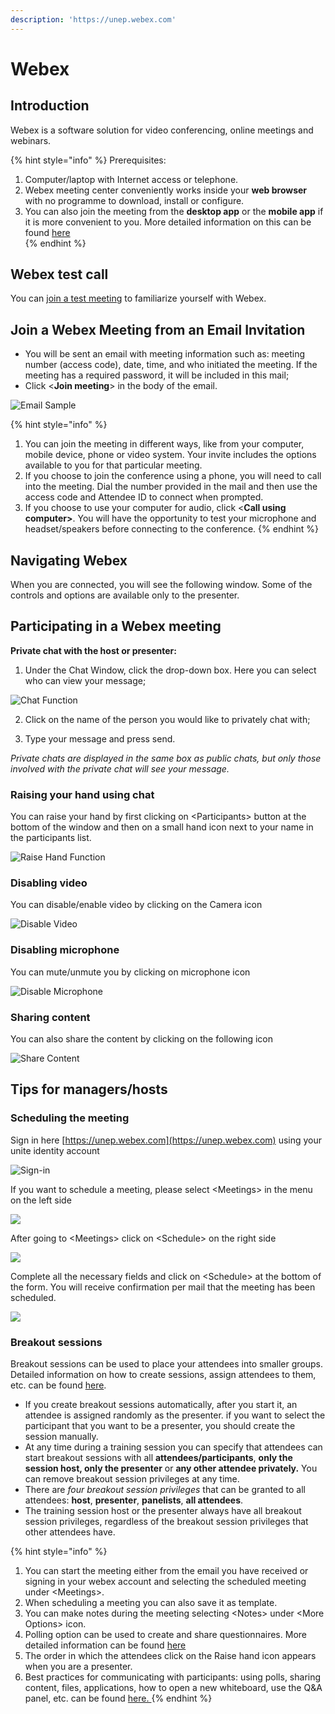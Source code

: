 ```yaml
---
description: 'https://unep.webex.com'
---
```


# Webex

## Introduction

Webex is a software solution for video conferencing, online meetings and webinars. 

{% hint style="info" %}
Prerequisites:

1. Computer/laptop with Internet access or telephone.
2.  Webex meeting center conveniently works inside your **web browser** with no programme to download, install or configure.
3. You can also join the meeting from the **desktop app** or the **mobile app** if it is more convenient to you. More detailed information on this can be found [here](https://help.webex.com/en-us/ozygebb/Join-a-Cisco-Webex-Meeting)  
{% endhint %}

## Webex test call

You can [join a test meeting](https://www.webex.com/test-meeting.html/) to familiarize yourself with Webex. 

## Join a Webex Meeting from an Email Invitation 

* You will be sent an email with meeting information such as: meeting number \(access code\), date, time, and who initiated the meeting. If the meeting has a required password, it will be included in this mail;
* Click &lt;**Join meeting**&gt; in the body of the email.

![Email Sample](../.gitbook/assets/join-meeting-corrected.png)



{% hint style="info" %}
1. You can join the meeting in different ways, like from your computer, mobile device, phone or video system. Your invite includes the options available to you for that particular meeting.   
2. If you choose to join the conference using a phone, you will need to call into the meeting. Dial the number provided in the mail and then use the access code and Attendee ID to connect when prompted.
3. If you choose to use your computer for audio, click &lt;**Call using computer&gt;**. You will have the opportunity to test your microphone and headset/speakers before connecting to the conference.
{% endhint %}

## Navigating Webex

When you are connected, you will see the following window. Some of the controls and options are available only to the presenter. 

## Participating in a Webex meeting

**Private chat with the host or presenter:**

1. Under the Chat Window, click the drop-down box. Here you can select who can view your message;

![Chat Function](../.gitbook/assets/chat.png)



2. Click on the name of the person you would like to privately chat with;

3. Type your message and press send.

_Private chats are displayed in the same box as public chats, but only those involved with the private chat will see your message._ 

### Raising your hand using chat

You can raise your hand by first clicking on &lt;Participants&gt; button at the bottom of the window and then on a small hand icon next to your name in the participants list.  

![Raise Hand Function](../.gitbook/assets/participants.png)

### Disabling video

You can disable/enable video by clicking on the Camera icon

![Disable Video](../.gitbook/assets/videocamera.png)

### Disabling microphone

You can mute/unmute you by clicking on microphone icon

![Disable Microphone](../.gitbook/assets/microphone.png)

### Sharing content

You can also share the content by clicking on the following icon

![Share Content](../.gitbook/assets/content-sharing.png)

## Tips for managers/hosts

### Scheduling the meeting

Sign in here  [https://unep.webex.com](https://unep.webex.com) using your unite identity account

![Sign-in ](../.gitbook/assets/sign-in-hosts.png)

If you want to schedule a meeting, please select &lt;Meetings&gt; in the menu on the left side 

![](../.gitbook/assets/meeting.png)

After going to &lt;Meetings&gt; click on &lt;Schedule&gt; on the right side

![](../.gitbook/assets/scheduleameeting-last.png)

Complete all the necessary fields and click on &lt;Schedule&gt; at the bottom of the form. You will receive confirmation per mail that the meeting has been scheduled.

![](../.gitbook/assets/schdule-meeting-registration-form.png)

### Breakout sessions

Breakout sessions can be used to place your attendees into smaller groups. Detailed information on how to create sessions, assign attendees to them, etc. can be found [here](https://help.webex.com/en-us/8cckd2/Manage-Breakout-Sessions-in-Cisco-Webex-Training).

* If you create breakout sessions automatically, after you start it, an attendee is assigned randomly as the presenter. if you want to select the participant that you want to be a presenter, you should create the session manually.
* At any time during a training session you can specify that attendees can start breakout sessions with all **attendees/participants**, **only the session host, only the presenter** or **any other attendee privately.** You can remove breakout session privileges at any time.
* There are _four breakout session privileges_ that can be granted to all attendees: **host**, **presenter**, **panelists**, **all attendees**.
* The training session host or the presenter always have all breakout session privileges, regardless of the breakout session privileges that other attendees have. 



{% hint style="info" %}
1. You can start the meeting either from the email you have received or signing in your webex account and selecting the scheduled meeting under &lt;Meetings&gt;.
2. When scheduling a meeting you can also save it as template.
3. You can make notes during the meeting selecting &lt;Notes&gt; under &lt;More Options&gt; icon.
4. Polling option can be used to create and share questionnaires. More detailed information can be found [here ](https://help.webex.com/en-us/n0pdj9x/Start-a-Poll-in-Cisco-Webex-Meetings) 
5. The order in which the attendees click on the Raise hand icon appears when you are a presenter.
6. Best practices for communicating with participants: using polls, sharing content, files, applications, how to open a new whiteboard, use the Q&A panel, etc.  can be found [here. ](https://help.webex.com/en-us/n1i89j0/Best-Practices-for-Communicating-with-Participants-in-Cisco-Webex-Training)
{% endhint %}

